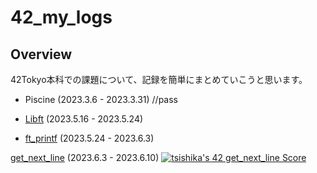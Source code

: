 # 42_my_logs

## Overview
42Tokyo本科での課題について、記録を簡単にまとめていこうと思います。

- Piscine (2023.3.6 - 2023.3.31) //pass

- [Libft](https://github.com/Ishi-eenn/Libft) (2023.5.16 - 2023.5.24)
- [ft_printf](https://github.com/Ishi-eenn/ft_printf) (2023.5.24 - 2023.6.3)

[get_next_line](https://github.com/Ishi-eenn/get_next_line) (2023.6.3 - 2023.6.10) 
[![tsishika's 42 get_next_line Score](https://badge42.vercel.app/api/v2/clisj76ld001108l1qb24uba8/project/3101675)](https://github.com/JaeSeoKim/badge42)
